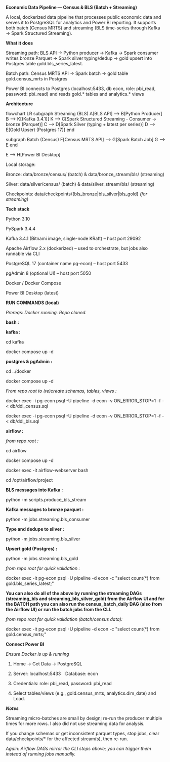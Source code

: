 **Economic Data Pipeline — Census & BLS (Batch + Streaming)**

A local, dockerized data pipeline that processes public economic data and serves it to PostgreSQL for analytics and Power BI reporting.
It supports both batch (Census MRTS) and streaming (BLS time-series through Kafka → Spark Structured Streaming).


**What it does**

Streaming path:
BLS API → Python producer → Kafka → Spark consumer writes bronze Parquet → Spark silver typing/dedup → gold upsert into Postgres table gold.bls_series_latest.

Batch path:
Census MRTS API → Spark batch → gold table gold.census_mrts in Postgres

Power BI connects to Postgres (localhost:5433, db econ, role: pbi_read, password: pbi_read) and reads gold.* tables and analytics.* views


**Architecture**

flowchart LR
  subgraph Streaming (BLS)
    A[BLS API] --> B[Python Producer]
    B --> K[(Kafka 3.4.1)]
    K --> C[Spark Structured Streaming - Consumer → bronze (Parquet)]
    C --> D[Spark Silver (typing + latest per series)]
    D --> E[Gold Upsert (Postgres 17)]
  end

  subgraph Batch (Census)
    F[Census MRTS API] --> G[Spark Batch Job]
    G --> E
  end

  E --> H[Power BI Desktop]

Local storage:

Bronze: data/bronze/census/ (batch) & data/bronze_stream/bls/ (streaming)

Silver: data/silver/census/ (batch) & data/silver_stream/bls/ (streaming)

Checkpoints: data/checkpoints/{bls_bronze|bls_silver|bls_gold} *(for streaming)*


**Tech stack**

Python 3.10

PySpark 3.4.4

Kafka 3.4.1 (Bitnami image, single-node KRaft) – host port 29092

Apache Airflow 2.x (dockerized) – used to orchestrate, but jobs also runnable via CLI

PostgreSQL 17 (container name pg-econ) – host port 5433

pgAdmin 8 (optional UI) – host port 5050

Docker / Docker Compose

Power BI Desktop (latest)

**RUN COMMANDS (local)**

*Prereqs: Docker running. Repo cloned.*

**bash :**

**kafka :**

cd kafka

docker compose up -d

**postgres & pgAdmin :**

cd ../docker

docker compose up -d

*From repo root to (re)create schemas, tables, views :*

docker exec -i pg-econ psql -U pipeline -d econ -v ON_ERROR_STOP=1 -f - < db/ddl_census.sql

docker exec -i pg-econ psql -U pipeline -d econ -v ON_ERROR_STOP=1 -f - < db/ddl_bls.sql

**airflow :**

*from repo root :*

cd airflow

docker compose up -d

docker exec -it airflow-webserver bash

cd /opt/airflow/project

**BLS messages into Kafka :**

python -m scripts.produce_bls_stream

**Kafka messages to bronze parquet :**

python -m jobs.streaming.bls_consumer

**Type and dedupe to silver :**

python -m jobs.streaming.bls_silver

**Upsert gold (Postgres) :**

python -m jobs.streaming.bls_gold

*from repo root for quick validation :*

docker exec -it pg-econ psql -U pipeline -d econ -c "select count(*) from gold.bls_series_latest;"

**You can also do all of the above by running the streaming DAGs (streaming_bls and streaming_bls_silver_gold) 
from the Airflow UI and for the BATCH path you can also run the census_batch_daily DAG (also from the Airflow UI) or
run the batch jobs from the CLI.**

*from repo root for quick validation (batch/census data):*

docker exec -it pg-econ psql -U pipeline -d econ -c "select count(*) from gold.census_mrts;"

**Connect Power BI**

*Ensure Docker is up & running*

1. Home → Get Data → PostgreSQL

2. Server: localhost:5433 Database: econ

3. Credentials: role: pbi_read, password: pbi_read

4. Select tables/views (e.g., gold.census_mrts, analytics.dim_date) and Load.

***Notes***

Streaming micro-batches are small by design; re-run the producer multiple times for more rows. I also did not use
streaming data for analysis.

If you change schemas or get inconsistent parquet types, stop jobs, clear data/checkpoints/* for the affected stream(s), then re-run.

*Again: Airflow DAGs mirror the CLI steps above; you can trigger them instead of running jobs manually.*